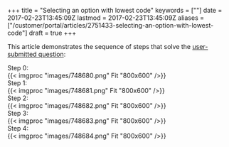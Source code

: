 ﻿+++
title = "Selecting an option with lowest code"
keywords = [""]
date = 2017-02-23T13:45:09Z
lastmod = 2017-02-23T13:45:09Z
aliases = ["/customer/portal/articles/2751433-selecting-an-option-with-lowest-code"]
draft = true
+++

This article demonstrates the sequence of steps that solve the
[user-submitted
question](http://support.mysurvey.solutions/customer/portal/questions/16822110):  
  
Step 0:  
{{< imgproc "images/748680.png" Fit "800x600" />}}  
Step 1:  
{{< imgproc "images/748681.png" Fit "800x600" />}}  
Step 2:  
{{< imgproc "images/748682.png" Fit "800x600" />}}  
Step 3:  
{{< imgproc "images/748683.png" Fit "800x600" />}}  
Step 4:  
{{< imgproc "images/748684.png" Fit "800x600" />}}
